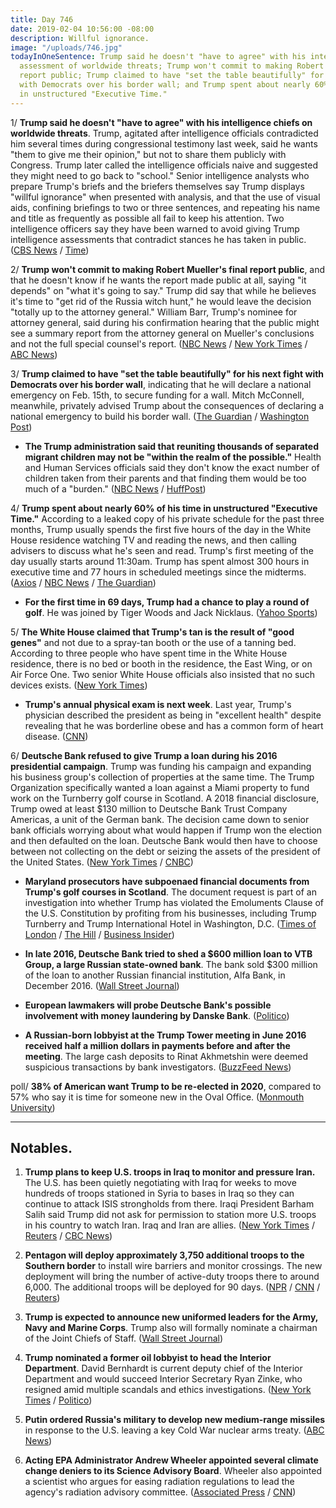 ```yaml
---
title: Day 746
date: 2019-02-04 10:56:00 -08:00
description: Willful ignorance.
image: "/uploads/746.jpg"
todayInOneSentence: Trump said he doesn't "have to agree" with his intelligence chiefs'
  assessment of worldwide threats; Trump won't commit to making Robert Mueller's final
  report public; Trump claimed to have "set the table beautifully" for his next fight
  with Democrats over his border wall; and Trump spent about nearly 60% of his time
  in unstructured "Executive Time."
---
```


1/ **Trump said he doesn't "have to agree" with his intelligence chiefs on worldwide threats**. Trump, agitated after intelligence officials contradicted him several times during congressional testimony last week, said he wants "them to give me their opinion," but not to share them publicly with Congress. Trump later called the intelligence officials naive and suggested they might need to go back to "school." Senior intelligence analysts who prepare Trump's briefs and the briefers themselves say Trump displays "willful ignorance" when presented with analysis, and that the use of visual aids, confining briefings to two or three sentences, and repeating his name and title as frequently as possible all fail to keep his attention. Two intelligence officers say they have been warned to avoid giving Trump intelligence assessments that contradict stances he has taken in public. ([CBS News](https://www.cbsnews.com/news/donald-trump-face-the-nation-interview-margaret-brennan-today-super-bowl-2019-02-03/) / [Time](http://time.com/5518947/donald-trump-intelligence-briefings-national-security/))

2/ **Trump won't commit to making Robert Mueller's final report public**, and that he doesn't know if he wants the report made public at all, saying "it depends" on "what it's going to say." Trump did say that while he believes it's time to "get rid of the Russia witch hunt," he would leave the decision "totally up to the attorney general." William Barr, Trump's nominee for attorney general, said during his confirmation hearing that the public might see a summary report from the attorney general on Mueller's conclusions and not the full special counsel's report. ([NBC News](https://www.nbcnews.com/politics/donald-trump/trump-says-he-doesn-t-know-if-he-wants-mueller-n966366) / [New York Times](https://www.nytimes.com/2019/02/03/us/politics/trump-interview-mueller.html) / [ABC News](https://abcnews.go.com/Politics/attorney-general-decide-make-mueller-report-public-trump/story?id=60791512))

3/ **Trump claimed to have "set the table beautifully" for his next fight with Democrats over his border wall**, indicating that he will declare a national emergency on Feb. 15th, to secure funding for a wall. Mitch McConnell, meanwhile, privately advised Trump about the consequences of declaring a national emergency to build his border wall. ([The Guardian](https://www.theguardian.com/us-news/2019/feb/03/trump-next-border-wall-fight-with-democrats) / [Washington Post](https://www.washingtonpost.com/powerpost/mcconnell-privately-cautioned-trump-about-emergency-declaration-on-border-wall/2019/02/01/5ff1262c-2646-11e9-81fd-b7b05d5bed90_story.html))

* **The Trump administration said that reuniting thousands of separated migrant children may not be "within the realm of the possible."** Health and Human Services officials said they don't know the exact number of children taken from their parents and that finding them would be too much of a "burden." ([NBC News](https://www.nbcnews.com/news/us-news/finding-all-migrant-children-separated-their-families-may-be-impossible-n966266) / [HuffPost](https://www.huffingtonpost.com/entry/report-trump-admin-does-not-plan-to-reunite-families-separated-before-zero-tolerance_us_5c55c3c4e4b087104753e468))

4/ **Trump spent about nearly 60% of his time in unstructured "Executive Time."** According to a leaked copy of his private schedule for the past three months, Trump usually spends the first five hours of the day in the White House residence watching TV and reading the news, and then calling advisers to discuss what he's seen and read. Trump's first meeting of the day usually starts around 11:30am. Trump has spent almost 300 hours in executive time and 77 hours in scheduled meetings since the midterms. ([Axios](https://www.axios.com/donald-trump-private-schedules-leak-executive-time-34e67fbb-3af6-48df-aefb-52e02c334255.html) / [NBC News](https://www.nbcnews.com/politics/donald-trump/nearly-60-percent-trump-s-schedule-executive-time-report-says-n966376) / [The Guardian](https://www.theguardian.com/us-news/2019/feb/03/trump-executive-time-axios))

* **For the first time in 69 days, Trump had a chance to play a round of golf**. He was joined by Tiger Woods and Jack Nicklaus. ([Yahoo Sports](https://sports.yahoo.com/president-trump-breaks-69-day-golfing-drought-play-round-tiger-woods-jack-nicklaus-191751674.html))

5/ **The White House claimed that Trump's tan is the result of "good genes"** and not due to a spray-tan booth or the use of a tanning bed. According to three people who have spent time in the White House residence, there is no bed or booth in the residence, the East Wing, or on Air Force One. Two senior White House officials also insisted that no such devices exists. ([New York Times](https://www.nytimes.com/2019/02/02/us/politics/trump-tan.html))

* **Trump's annual physical exam is next week**. Last year, Trump's physician described the president as being in "excellent health" despite revealing that he was borderline obese and has a common form of heart disease. ([CNN](https://www.cnn.com/2019/02/01/politics/trump-president-annual-physical-walter-reed/index.html))

6/ **Deutsche Bank refused to give Trump a loan during his 2016 presidential campaign**. Trump was funding his campaign and expanding his business group's collection of properties at the same time. The Trump Organization specifically wanted a loan against a Miami property to fund work on the Turnberry golf course in Scotland. A 2018 financial disclosure, Trump owed at least $130 million to Deutsche Bank Trust Company Americas, a unit of the German bank. The decision came down to senior bank officials worrying about what would happen if Trump won the election and then defaulted on the loan. Deutsche Bank would then have to choose between not collecting on the debt or seizing the assets of the president of the United States. ([New York Times](https://www.nytimes.com/2019/02/02/business/trump-deutsche-bank.html) / [CNBC](https://www.cnbc.com/2019/02/02/deutsche-bank-refused-to-give-trump-a-loan-during-campaign-says-report.html))

* **Maryland prosecutors have subpoenaed financial documents from Trump's golf courses in Scotland**. The document request is part of an investigation into whether Trump has violated the Emoluments Clause of the U.S. Constitution by profiting from his businesses, including Trump Turnberry and Trump International Hotel in Washington, D.C. ([Times of London](https://www.thetimes.co.uk/edition/scotland/trumps-scottish-finances-in-the-spotlight-tnrfhtcd7) / [The Hill](https://thehill.com/homenews/administration/428336-prosecutors-subpoena-financial-documents-from-trumps-scotland-golf) / [Business Insider](https://www.businessinsider.com/us-prosecutors-subpoena-djt-holdings-trump-scotland-golf-course-2019-2))

* **In late 2016, Deutsche Bank tried to shed a $600 million loan to VTB Group, a large Russian state-owned bank**. The bank sold $300 million of the loan to another Russian financial institution, Alfa Bank, in December 2016. ([Wall Street Journal](https://www.wsj.com/articles/deutsche-bank-in-late-2016-raced-to-shed-loan-it-made-to-russian-bank-vtb-11549147289))

* **European lawmakers will probe Deutsche Bank's possible involvement with money laundering by Danske Bank**. ([Politico](https://www.politico.com/story/2019/02/04/dirty-money-fears-push-deutsche-bank-into-transatlantic-spotlight-1140511))

* **A Russian-born lobbyist at the Trump Tower meeting in June 2016 received half a million dollars in payments before and after the meeting**. The large cash deposits to Rinat Akhmetshin were deemed suspicious transactions by bank investigators. ([BuzzFeed News](https://www.buzzfeednews.com/article/emmaloop/trump-tower-meeting-russian-lobbyist-akhmetshin-suspicious-p))

poll/ **38% of American want Trump to be re-elected in 2020**, compared to 57% who say it is time for someone new in the Oval Office. ([Monmouth University](https://www.monmouth.edu/polling-institute/reports/monmouthpoll_us_020419/))

---

## Notables.

1. **Trump plans to keep U.S. troops in Iraq to monitor and pressure Iran.** The U.S. has been quietly negotiating with Iraq for weeks to move hundreds of troops stationed in Syria to bases in Iraq so they can continue to attack ISIS strongholds from there. Iraqi President Barham Salih said Trump did not ask for permission to station more U.S. troops in his country to watch Iran. Iraq and Iran are allies. ([New York Times](https://www.nytimes.com/2019/02/03/us/politics/trump-iraq-troops-syria-iran.html) / [Reuters](https://www.reuters.com/article/us-usa-iran-iraq-idUSKCN1PT0E4) / [CBC News](https://www.cbsnews.com/news/transcript-president-trump-on-face-the-nation-february-3-2019/))

2. **Pentagon will deploy approximately 3,750 additional troops to the Southern border** to install wire barriers and monitor crossings. The new deployment will bring the number of active-duty troops there to around 6,000. The additional troops will be deployed for 90 days. ([NPR](https://www.npr.org/2019/02/04/691222383/pentagon-deploying-3-750-troops-to-southern-border) / [CNN](https://www.cnn.com/2019/02/03/politics/pentagon/index.html) / [Reuters](https://www.reuters.com/article/us-usa-immigration/pentagon-to-deploy-3750-u-s-forces-to-border-with-mexico-idUSKCN1PS0M5))

3. **Trump is expected to announce new uniformed leaders for the Army, Navy and Marine Corps**. Trump also will formally nominate a chairman of the Joint Chiefs of Staff. ([Wall Street Journal](https://www.wsj.com/articles/trump-moving-to-install-new-chiefs-of-army-navy-marines-11549230573))

4. **Trump nominated a former oil lobbyist to head the Interior Department**. David Bernhardt is current deputy chief of the Interior Department and would succeed Interior Secretary Ryan Zinke, who resigned amid multiple scandals and ethics investigations. ([New York Times](https://www.nytimes.com/2019/02/04/climate/david-bernhardt-interior-zinke.html) / [Politico](https://www.politico.com/story/2019/02/04/david-bernhardt-interior-secretary-1145523))

5. **Putin ordered Russia's military to develop new medium-range missiles** in response to the U.S. leaving a key Cold War nuclear arms treaty. ([ABC News](https://abcnews.go.com/International/putin-orders-russia-develop-missiles-leaving-treaty-deploy/story?id=60798394))

6. **Acting EPA Administrator Andrew Wheeler appointed several climate change deniers to its Science Advisory Board**. Wheeler also appointed a scientist who argues for easing radiation regulations to lead the agency's radiation advisory committee. ([Associated Press](https://www.apnews.com/78752620f7124421b69a9bb80a9c3108) / [CNN](https://www.cnn.com/2019/02/01/politics/epa-new-board-members-climate-denier/index.html))